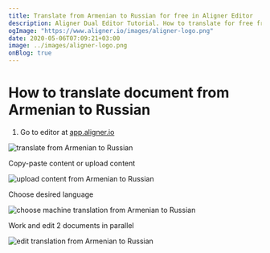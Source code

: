 ```yaml
---
title: Translate from Armenian to Russian for free in Aligner Editor
description: Aligner Dual Editor Tutorial. How to translate for free from Armenian to Russian. Aligner is multilingual document management platform. 
ogImage: "https://www.aligner.io/images/aligner-logo.png"
date: 2020-05-06T07:09:21+03:00
image: ../images/aligner-logo.png
onBlog: true
---
```


# How to translate document from Armenian to Russian

1. Go to editor at [app.aligner.io](https://app.aligner.io "Aligner App web page")

![translate from Armenian to Russian](../aligner-blank-editor.png "translate from Armenian to Russian")

Copy-paste content or upload content

![upload content from Armenian to Russian](../aligner-uploaded-document.png "upload content from Armenian to Russian")

Choose desired language

![choose machine translation from Armenian to Russian](../aligner-language-dropdown.png "choose machine translation from Armenian to Russian")

Work and edit 2 documents in parallel

![edit translation from Armenian to Russian](../aligner-double-sitded-editor.png "edit translation from Armenian to Russian")

